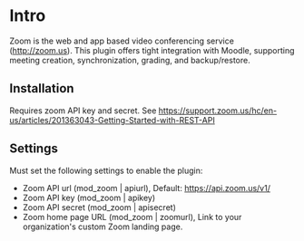 # Intro
Zoom is the web and app based video conferencing service (http://zoom.us). This plugin offers tight integration with Moodle, supporting meeting creation, synchronization, grading, and backup/restore.

## Installation
Requires zoom API key and secret.
See https://support.zoom.us/hc/en-us/articles/201363043-Getting-Started-with-REST-API

## Settings
Must set the following settings to enable the plugin:

* Zoom API url (mod_zoom | apiurl), Default: https://api.zoom.us/v1/
* Zoom API key (mod_zoom | apikey)
* Zoom API secret (mod_zoom | apisecret)
* Zoom home page URL (mod_zoom | zoomurl), Link to your organization's custom Zoom landing page.

